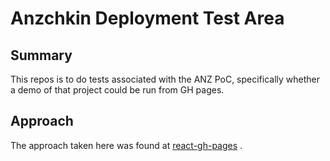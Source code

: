 # Anzchkin Deployment Test Area
## Summary
This repos is to do tests associated with the ANZ PoC, specifically whether a demo of that project could be run from GH pages.

## Approach
The approach taken here was found at [react-gh-pages](https://github.com/gitname/react-gh-pages) .


